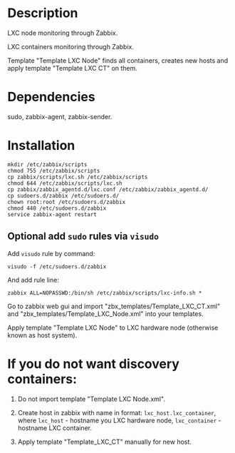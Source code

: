 # Description
LXC node monitoring through Zabbix.

LXC containers monitoring through Zabbix.

Template "Template LXC Node" finds all containers, creates new hosts and apply template "Template LXC CT" on them.

# Dependencies
sudo, zabbix-agent, zabbix-sender.

# Installation
```
mkdir /etc/zabbix/scripts
chmod 755 /etc/zabbix/scripts
cp zabbix/scripts/lxc.sh /etc/zabbix/scripts
chmod 644 /etc/zabbix/scripts/lxc.sh
cp zabbix/zabbix_agentd.d/lxc.conf /etc/zabbix/zabbix_agentd.d/
cp sudoers.d/zabbix /etc/sudoers.d/
chown root:root /etc/sudoers.d/zabbix
chmod 440 /etc/sudoers.d/zabbix
service zabbix-agent restart
```

## Optional add `sudo` rules via `visudo`
Add `visudo` rule by command:
```
visudo -f /etc/sudoers.d/zabbix
```

And add rule line:
```
zabbix ALL=NOPASSWD:/bin/sh /etc/zabbix/scripts/lxc-info.sh *
```

Go to zabbix web gui and import "zbx_templates/Template_LXC_CT.xml" and "zbx_templates/Template_LXC_Node.xml" into your templates.

Apply template "Template LXC Node" to LXC hardware node (otherwise known as host system).


# If you do not want discovery containers:
1. Do not import template "Template LXC Node.xml".

2. Create host in zabbix with name in format: `lxc_host.lxc_container`, where `lxc_host` - hostname you LXC hardware node, `lxc_container` - hostname LXC container.

3. Apply template "Template_LXC_CT" manually for new host.
